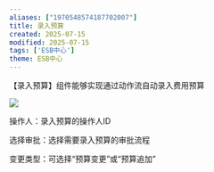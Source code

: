 ```yaml
---
aliases: ["1970548574187702007"]
title: 录入预算
created: 2025-07-15
modified: 2025-07-15
tags: ['ESB中心']
theme: ESB中心
---
```


【录入预算】组件能够实现通过动作流自动录入费用预算

![](9e9b2aca871f69db16a9c3eb7e0159f2.jpg)

操作人：录入预算的操作人ID

选择审批：选择需要录入预算的审批流程

变更类型：可选择“预算变更”或“预算追加”
